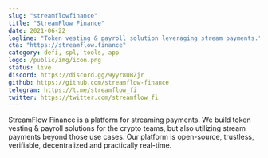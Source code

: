 ```yaml
---
slug: "streamflowfinance"
title: "StreamFlow Finance"
date: 2021-06-22
logline: "Token vesting & payroll solution leveraging stream payments."
cta: "https://streamflow.finance"
category: defi, spl, tools, app
logo: /public/img/icon.png
status: live
discord: https://discord.gg/9yyr8UBZjr
github: https://github.com/streamflow-finance
telegram: https://t.me/streamflow_fi
twitter: https://twitter.com/streamflow_fi
---
```


StreamFlow Finance is a platform for streaming payments.
We build token vesting & payroll solutions for the crypto teams, but also utilizing stream payments beyond those use cases.
Our platform is open-source, trustless, verifiable, decentralized and practically real-time.
